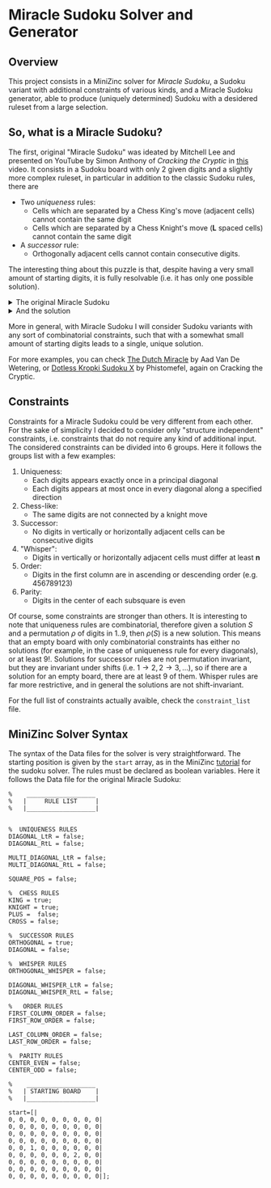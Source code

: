 # Miracle Sudoku Solver and Generator
## Overview
This project consists in a MiniZinc solver for *Miracle Sudoku*, a Sudoku variant with additional constraints of various kinds, and a Miracle Sudoku generator, able to produce (uniquely determined) Sudoku with a desidered ruleset from a large selection.

## So, what is a Miracle Sudoku?
The first, original "Miracle Sudoku" was ideated by Mitchell Lee and presented on YouTube by Simon Anthony of *Cracking the Cryptic* in [this](https://www.youtube.com/watch?v=yKf9aUIxdb4) video. It consists in a Sudoku board with only $2$ given digits and a slightly more complex ruleset, in particular in addition to the classic Sudoku rules, there are
* Two *uniqueness* rules:
	* Cells which are separated by a Chess King's move (adjacent  cells) cannot contain the same digit
	* Cells which are separated by a Chess Knight's move (**L** spaced cells) cannot contain the same digit
* A *successor* rule:
	* Orthogonally adjacent cells cannot contain consecutive digits.

The interesting thing about this puzzle is that, despite having a very small amount of starting digits, it is fully resolvable (i.e. it has only one possible solution).



   <details>
      <summary>The original Miracle Sudoku</summary>
      
	    - - -  - - -  - - -  
	    - - -  - - -  - - -  
	    - - -  - - -  - - -  
	    
	    - - -  - - -  - - -  
	    - - 1  - - -  - - -  
	    - - -  - - -  2 - -  
	    
	    - - -  - - -  - - -  
	    - - -  - - -  - - -  
	    - - -  - - -  - - - 
 
</details>



<details>
  <summary>And the solution</summary>

	4 8 3  7 2 6  1 5 9  
	7 2 6  1 5 9  4 8 3  
	1 5 9  4 8 3  7 2 6  

	8 3 7  2 6 1  5 9 4  
	2 6 1  5 9 4  8 3 7  
	5 9 4  8 3 7  2 6 1  

	3 7 2  6 1 5  9 4 8  
	6 1 5  9 4 8  3 7 2  
	9 4 8  3 7 2  6 1 5
    
</details>


More in general, with Miracle Sudoku I will consider Sudoku variants with any sort of combinatorial constraints, such that with a somewhat small amount of starting digits leads to a single, unique solution.

For more examples, you can check [The Dutch Miracle](https://www.youtube.com/watch?v=wUnnXwLTbnA&t=457s) by Aad Van De Wetering, or [Dotless Kropki Sudoku X](https://www.youtube.com/watch?v=1QP7yviZYTU&t=262s) by Phistomefel, again on Cracking the Cryptic.

## Constraints

Constraints for a Miracle Sudoku could be very different from each other. For the sake of simplicity I decided to consider only "structure independent" constraints, i.e. constraints that do not require any kind of additional input. The considered constraints can  be divided into $6$ groups. Here it follows the groups list with a few examples:
1. Uniqueness:
	* Each digits appears exactly once in a principal diagonal 
	* Each digits appears at most once in every diagonal along a specified direction
2. Chess-like:
	* The same digits are not connected by a knight move 
3. Successor:
	* No digits in vertically or horizontally adjacent cells can be consecutive digits 
4. "Whisper":
	* Digits in vertically or horizontally adjacent cells must differ at least **n**
5. Order:
	* Digits in the first column are in ascending or descending order (e.g. 456789123)
6. Parity:
	* Digits in the center of each subsquare is even

Of course, some constraints are stronger than others. It is interesting to note that uniqueness rules are combinatorial, therefore given a solution $S$ and a permutation $\rho$ of digits in $1..9$, then $\rho(S)$ is a new solution. This means that an empty board with only combinatorial constraints has either no solutions (for example, in the case of uniqueness rule for every diagonals), or at least $9!$.
Solutions for successor rules are not permutation invariant, but they are invariant under shifts (i.e. $1\to 2, 2\to 3,\dots$), so if there are a solution for an empty board, there are at least 9 of them. 
Whisper rules are far more restrictive, and in general the solutions are not shift-invariant.

For the full list of constraints actually avaible, check the  `constraint_list` file.

## MiniZinc Solver Syntax

The syntax of the Data files for the solver is very straightforward. The starting position is given by the `start` array, as in the MiniZinc [tutorial](https://www.minizinc.org/doc-2.5.5/en/modelling2.html?highlight=sudoku) for the sudoku solver. The rules must be declared as boolean variables. Here it follows the Data file for the original Miracle Sudoku:  

	%	 ___________________
	%	|     RULE LIST     |
	%	|___________________|
	
	
	%  UNIQUENESS RULES
	DIAGONAL_LtR = false;
	DIAGONAL_RtL = false;

	MULTI_DIAGONAL_LtR = false;
	MULTI_DIAGONAL_RtL = false;

	SQUARE_POS = false;

	%  CHESS RULES
	KING = true;
	KNIGHT = true;
	PLUS =  false;
	CROSS = false;

	%  SUCCESSOR RULES
	ORTHOGONAL = true;
	DIAGONAL = false;

	%  WHISPER RULES
	ORTHOGONAL_WHISPER = false;

	DIAGONAL_WHISPER_LtR = false;
	DIAGONAL_WHISPER_RtL = false;

	%	ORDER RULES
	FIRST_COLUMN_ORDER = false;
	FIRST_ROW_ORDER = false;

	LAST_COLUMN_ORDER = false;
	LAST_ROW_ORDER = false;

	%  PARITY RULES
	CENTER_EVEN = false;
	CENTER_ODD = false; 

	%	 ___________________
	%	| STARTING BOARD    |
	%	|___________________|

	start=[|
	0, 0, 0, 0, 0, 0, 0, 0, 0|
	0, 0, 0, 0, 0, 0, 0, 0, 0|
	0, 0, 0, 0, 0, 0, 0, 0, 0|
	0, 0, 0, 0, 0, 0, 0, 0, 0|
	0, 0, 1, 0, 0, 0, 0, 0, 0|
	0, 0, 0, 0, 0, 0, 2, 0, 0|
	0, 0, 0, 0, 0, 0, 0, 0, 0|
	0, 0, 0, 0, 0, 0, 0, 0, 0|
	0, 0, 0, 0, 0, 0, 0, 0, 0|];

